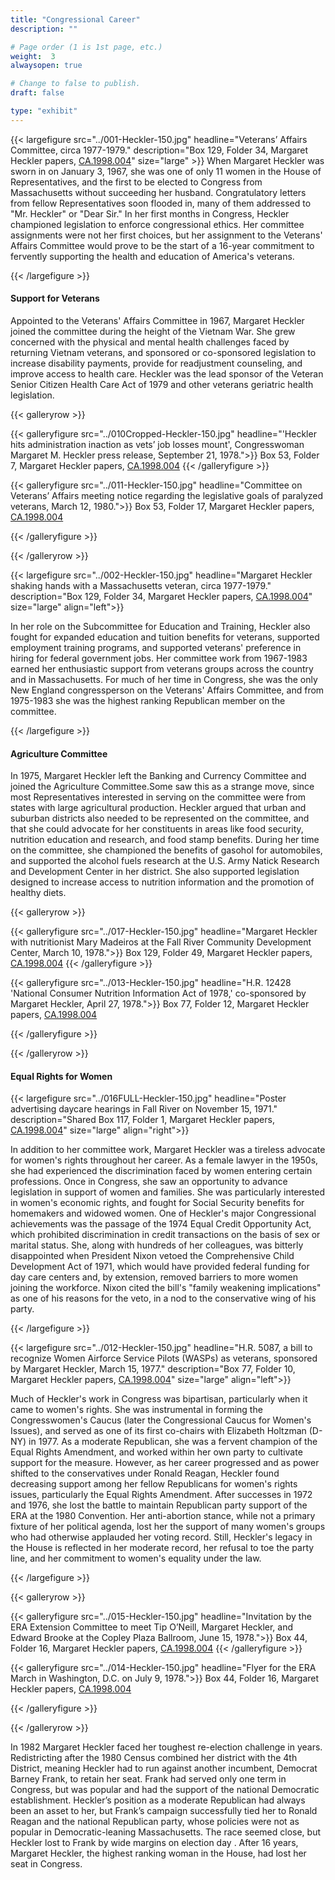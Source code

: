 ```yaml
---
title: "Congressional Career"
description: ""

# Page order (1 is 1st page, etc.)
weight:  3
alwaysopen: true

# Change to false to publish.
draft: false

type: "exhibit"
---
```


{{< largefigure src="../001-Heckler-150.jpg"
                headline="Veterans’ Affairs Committee, circa 1977-1979."
                description="Box 129, Folder 34, Margaret Heckler papers, [CA.1998.004](https://bc-primo.hosted.exlibrisgroup.com/permalink/f/l6ucgu/ALMA-BC21361016800001021)"
                size="large" >}}
When Margaret Heckler was sworn in on January 3, 1967, she was one of only 11 women in the House of Representatives, and the first to be elected to Congress from Massachusetts without succeeding her husband. Congratulatory letters from fellow Representatives soon flooded in, many of them addressed to "Mr. Heckler" or "Dear Sir." In her first months in Congress, Heckler championed legislation to enforce congressional ethics. Her committee assignments were not her first choices, but her assignment to the Veterans' Affairs Committee would prove to be the start of a 16-year commitment to fervently supporting the health and education of America's veterans.


{{< /largefigure >}}

#### Support for Veterans

Appointed to the Veterans' Affairs Committee in 1967, Margaret Heckler joined the committee during the height of the Vietnam War. She grew concerned with the physical and mental health challenges faced by returning Vietnam veterans, and sponsored or co-sponsored legislation to increase disability payments, provide for readjustment counseling, and improve access to health care. Heckler was the lead sponsor of the Veteran Senior Citizen Health Care Act of 1979 and other veterans geriatric health legislation.



{{< galleryrow >}}

{{< galleryfigure src="../010Cropped-Heckler-150.jpg"
           headline="'Heckler hits administration inaction as vets’ job losses mount', Congresswoman Margaret M. Heckler press release, September 21, 1978.">}} Box 53, Folder 7, Margaret Heckler papers, [CA.1998.004](https://bc-primo.hosted.exlibrisgroup.com/permalink/f/l6ucgu/ALMA-BC21361016800001021)
{{< /galleryfigure >}}

{{< galleryfigure src="../011-Heckler-150.jpg"
           headline="Committee on Veterans’ Affairs meeting notice regarding the legislative goals of paralyzed veterans, March 12, 1980.">}} Box 53, Folder 17, Margaret Heckler papers, [CA.1998.004](https://bc-primo.hosted.exlibrisgroup.com/permalink/f/l6ucgu/ALMA-BC21361016800001021)

{{< /galleryfigure >}}

{{< /galleryrow >}}

{{< largefigure src="../002-Heckler-150.jpg"
                headline="Margaret Heckler shaking hands with a Massachusetts veteran, circa 1977-1979."
                description="Box 129, Folder 34, Margaret Heckler papers, [CA.1998.004](https://bc-primo.hosted.exlibrisgroup.com/permalink/f/l6ucgu/ALMA-BC21361016800001021)"
                size="large"
				align="left">}}

In her role on the Subcommittee for Education and Training, Heckler also fought for expanded education and tuition benefits for veterans, supported employment training programs, and supported veterans' preference in hiring for federal government jobs. Her committee work from 1967-1983 earned her enthusiastic support from veterans groups across the country and in Massachusetts. For much of her time in Congress, she was the only New England congressperson on the Veterans' Affairs Committee, and from 1975-1983 she was the highest ranking Republican member on the committee.

{{< /largefigure >}}

#### Agriculture Committee

In 1975, Margaret Heckler left the Banking and Currency Committee and joined the Agriculture Committee.Some saw this as a strange move, since most Representatives interested in serving on the committee were from states with large agricultural production. Heckler argued that urban and suburban districts also needed to be represented on the committee, and that she could advocate for her constituents in areas like food security, nutrition education and research, and food stamp benefits. During her time on the committee, she championed the benefits of gasohol for automobiles, and supported the alcohol fuels research at the U.S. Army Natick Research and Development Center in her district. She also supported legislation designed to increase access to nutrition information and the promotion of healthy diets.

{{< galleryrow >}}

{{< galleryfigure src="../017-Heckler-150.jpg"
           headline="Margaret Heckler with nutritionist Mary Madeiros at the Fall River Community Development Center, March 10, 1978.">}} Box 129, Folder 49, Margaret Heckler papers, [CA.1998.004](https://bc-primo.hosted.exlibrisgroup.com/permalink/f/l6ucgu/ALMA-BC21361016800001021)
{{< /galleryfigure >}}

{{< galleryfigure src="../013-Heckler-150.jpg"
           headline="H.R. 12428 'National Consumer Nutrition Information Act of 1978,' co-sponsored by Margaret Heckler, April 27, 1978.">}} Box 77, Folder 12, Margaret Heckler papers, [CA.1998.004](https://bc-primo.hosted.exlibrisgroup.com/permalink/f/l6ucgu/ALMA-BC21361016800001021)

{{< /galleryfigure >}}

{{< /galleryrow >}}

#### Equal Rights for Women

{{< largefigure src="../016FULL-Heckler-150.jpg"
                headline="Poster advertising daycare hearings in Fall River on November 15, 1971."
                description="Shared Box 117, Folder 1, Margaret Heckler papers, [CA.1998.004](https://bc-primo.hosted.exlibrisgroup.com/permalink/f/l6ucgu/ALMA-BC21361016800001021)"
                size="large"
				align="right">}}

In addition to her committee work, Margaret Heckler was a tireless advocate for women's rights throughout her career. As a female lawyer in the 1950s, she had experienced the discrimination faced by women entering certain professions. Once in Congress, she saw an opportunity to advance legislation in support of women and families. She was particularly interested in women's economic rights, and fought for Social Security benefits for homemakers and widowed women. One of Heckler's major Congressional achievements was the passage of the 1974 Equal Credit Opportunity Act, which prohibited discrimination in credit transactions on the basis of sex or marital status. She, along with hundreds of her colleagues, was bitterly disappointed when President Nixon vetoed the Comprehensive Child Development Act of 1971, which would have provided federal funding for day care centers and, by extension, removed barriers to more women joining the workforce. Nixon cited the bill's "family weakening implications" as one of his reasons for the veto, in a nod to the conservative wing of his party.

{{< /largefigure >}}

{{< largefigure src="../012-Heckler-150.jpg"
                headline="H.R. 5087, a bill to recognize Women Airforce Service Pilots (WASPs) as veterans, sponsored by Margaret Heckler, March 15, 1977."
                description="Box 77, Folder 10, Margaret Heckler papers, [CA.1998.004](https://bc-primo.hosted.exlibrisgroup.com/permalink/f/l6ucgu/ALMA-BC21361016800001021)"
                size="large"
				align="left">}}

Much of Heckler's work in Congress was bipartisan, particularly when it came to women's rights. She was instrumental in forming the Congresswomen's Caucus (later the Congressional Caucus for Women's Issues), and served as one of its first co-chairs with Elizabeth Holtzman (D-NY) in 1977. As a moderate Republican, she was a fervent champion of the Equal Rights Amendment, and worked within her own party to cultivate support for the measure. However, as her career progressed and as power shifted to the conservatives under Ronald Reagan, Heckler found decreasing support among her fellow Republicans for women's rights issues, particularly the Equal Rights Amendment. After successes in 1972 and 1976, she lost the battle to maintain Republican party support of the ERA at the 1980 Convention. Her anti-abortion stance, while not a primary fixture of her political agenda, lost her the support of many women's groups who had otherwise applauded her voting record. Still, Heckler's legacy in the House is reflected in her moderate record, her refusal to toe the party line, and her commitment to women's equality under the law.

{{< /largefigure >}}


{{< galleryrow >}}

{{< galleryfigure src="../015-Heckler-150.jpg"
           headline="Invitation by the ERA Extension Committee to meet Tip O’Neill, Margaret Heckler, and Edward Brooke at the Copley Plaza Ballroom, June 15, 1978.">}} Box 44, Folder 16, Margaret Heckler papers, [CA.1998.004](https://bc-primo.hosted.exlibrisgroup.com/permalink/f/l6ucgu/ALMA-BC21361016800001021)
{{< /galleryfigure >}}

{{< galleryfigure src="../014-Heckler-150.jpg"
           headline="Flyer for the ERA March in Washington, D.C. on July 9, 1978.">}} Box 44, Folder 16, Margaret Heckler papers, [CA.1998.004](https://bc-primo.hosted.exlibrisgroup.com/permalink/f/l6ucgu/ALMA-BC21361016800001021)

{{< /galleryfigure >}}

{{< /galleryrow >}}

In 1982 Margaret Heckler faced her toughest re-election challenge in years. Redistricting after the 1980 Census combined her district with the 4th District, meaning Heckler had to run against another incumbent, Democrat Barney Frank, to retain her seat. Frank had served only one term in Congress, but was popular and had the support of the national Democratic establishment. Heckler’s position as a moderate Republican had always been an asset to her, but Frank’s campaign successfully tied her to Ronald Reagan and the national Republican party, whose policies were not as popular in Democratic-leaning Massachusetts. The race seemed close, but Heckler lost to Frank by wide margins on election day . After 16 years, Margaret Heckler, the highest ranking woman in the House, had lost her seat in Congress.
